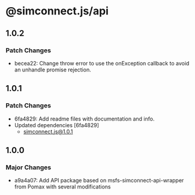 # @simconnect.js/api

## 1.0.2

### Patch Changes

- becea22: Change throw error to use the onException callback to avoid an unhandle promise rejection.

## 1.0.1

### Patch Changes

- 6fa4829: Add readme files with documentation and info.
- Updated dependencies [6fa4829]
  - simconnect.js@1.0.1

## 1.0.0

### Major Changes

- a9a4a07: Add API package based on msfs-simconnect-api-wrapper from Pomax with several modifications

